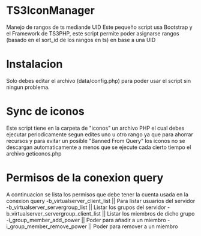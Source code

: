 # TS3IconManager
Manejo de rangos de ts mediande UID
Este pequeño script usa Bootstrap y el Framework de TS3PHP, este script permite poder asignarse rangos (basado en el sort_id de los rangos en ts) en base a una UID 

# Instalacion
Solo debes editar el archivo (data/config.php) para poder usar el script sin ningun problema.

# Sync de iconos
Este script tiene en la carpeta de "iconos" un archivo PHP el cual debes ejecutar periodicamente segun edites uno u otro rango ya que para ahorrar recursos y para evitar un posible "Banned From Query" los iconos no se descargan automaticamente a menos que se ejecute cada cierto tiempo el archivo geticonos.php

# Permisos de la conexion query
A continuacion se lista los permisos que debe tener la cuenta usada en la conexion query
-b_virtualserver_client_list || Para listar usuarios del servidor
-b_virtualserver_servergroup_list || Listar los grupos del servidor
-b_virtualserver_servergroup_client_list || Listar los miembros de dicho grupo
-i_group_member_add_power || Poder para añadir a un miembro
-i_group_member_remove_power || Poder para remover a un miembro

